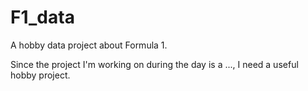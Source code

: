 # F1_data
A hobby data project about Formula 1. 


Since the project I'm working on during the day is a ..., I need a useful hobby project.
